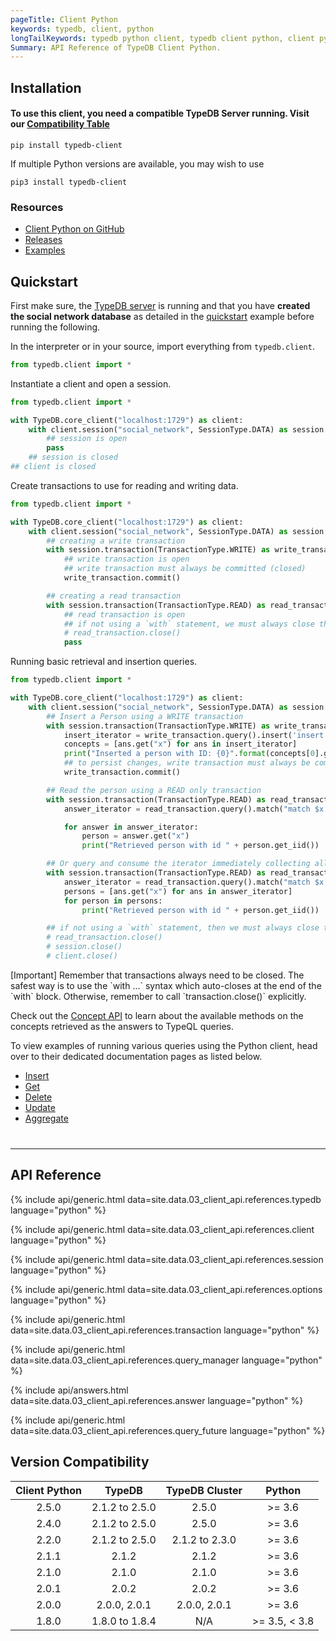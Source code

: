 ```yaml
---
pageTitle: Client Python
keywords: typedb, client, python
longTailKeywords: typedb python client, typedb client python, client python, python client
Summary: API Reference of TypeDB Client Python.
---
```

## Installation

#### To use this client, you need a compatible TypeDB Server running. Visit our [Compatibility Table](#version-compatibility)


```
pip install typedb-client
```
If multiple Python versions are available, you may wish to use
```
pip3 install typedb-client
```

### Resources

- [Client Python on GitHub](https://github.com/vaticle/typedb-client-python)
- [Releases](https://github.com/vaticle/typedb-client-python/releases)
- [Examples](https://github.com/vaticle/typedb-examples)

## Quickstart
First make sure, the [TypeDB server](/docs/running-typedb/install-and-run#start-the-typedb-server) is running and that you have **created the social network database** as detailed in the [quickstart](00-general/04-quickstart.md#download-and-load-the-complete-schema) example before running the following.

In the interpreter or in your source, import everything from `typedb.client`.

<!-- test-example social_network_python_client_a.py -->
```python
from typedb.client import *
```

Instantiate a client and open a session.

<!-- test-example social_network_python_client_b.py -->
```python
from typedb.client import *

with TypeDB.core_client("localhost:1729") as client:
    with client.session("social_network", SessionType.DATA) as session:
        ## session is open
        pass
    ## session is closed
## client is closed
```

Create transactions to use for reading and writing data.

<!-- test-example social_network_python_client_c.py -->
```python
from typedb.client import *

with TypeDB.core_client("localhost:1729") as client:
    with client.session("social_network", SessionType.DATA) as session:
        ## creating a write transaction
        with session.transaction(TransactionType.WRITE) as write_transaction:
            ## write transaction is open
            ## write transaction must always be committed (closed)
            write_transaction.commit()

        ## creating a read transaction
        with session.transaction(TransactionType.READ) as read_transaction:
            ## read transaction is open
            ## if not using a `with` statement, we must always close the read transaction like so
            # read_transaction.close()
            pass
```

Running basic retrieval and insertion queries.

<!-- test-example social_network_python_client_d.py -->
```python
from typedb.client import *

with TypeDB.core_client("localhost:1729") as client:
    with client.session("social_network", SessionType.DATA) as session:
        ## Insert a Person using a WRITE transaction
        with session.transaction(TransactionType.WRITE) as write_transaction:
            insert_iterator = write_transaction.query().insert('insert $x isa person, has email "x@email.com";')
            concepts = [ans.get("x") for ans in insert_iterator]
            print("Inserted a person with ID: {0}".format(concepts[0].get_iid()))
            ## to persist changes, write transaction must always be committed (closed)
            write_transaction.commit()

        ## Read the person using a READ only transaction
        with session.transaction(TransactionType.READ) as read_transaction:
            answer_iterator = read_transaction.query().match("match $x isa person; get $x; limit 10;")

            for answer in answer_iterator:
                person = answer.get("x")
                print("Retrieved person with id " + person.get_iid())

        ## Or query and consume the iterator immediately collecting all the results
        with session.transaction(TransactionType.READ) as read_transaction:
            answer_iterator = read_transaction.query().match("match $x isa person; get $x; limit 10;")
            persons = [ans.get("x") for ans in answer_iterator]
            for person in persons:
                print("Retrieved person with id " + person.get_iid())

        ## if not using a `with` statement, then we must always close the session and the read transaction
        # read_transaction.close()
        # session.close()
        # client.close()
```
<div class="note">
[Important]
Remember that transactions always need to be closed. The safest way is to use the `with ...` syntax which auto-closes at the end of the `with` block. Otherwise, remember to call `transaction.close()` explicitly.
</div>

Check out the [Concept API](../04-concept-api/00-overview.md) to learn about the available methods on the concepts retrieved as the answers to TypeQL queries.

To view examples of running various queries using the Python client, head over to their dedicated documentation pages as listed below.

- [Insert](../11-query/03-insert-query.md)
- [Get](../11-query/02-get-query.md)
- [Delete](../11-query/04-delete-query.md)
- [Update](../11-query/05-update-query.md)
- [Aggregate](../11-query/06-aggregate-query.md)

<hr style="margin-top: 40px;" />

## API Reference

{% include api/generic.html data=site.data.03_client_api.references.typedb language="python" %}

{% include api/generic.html data=site.data.03_client_api.references.client language="python" %}

{% include api/generic.html data=site.data.03_client_api.references.session language="python" %}

{% include api/generic.html data=site.data.03_client_api.references.options language="python" %}

{% include api/generic.html data=site.data.03_client_api.references.transaction language="python" %}

{% include api/generic.html data=site.data.03_client_api.references.query_manager language="python" %}

{% include api/answers.html data=site.data.03_client_api.references.answer language="python" %}

{% include api/generic.html data=site.data.03_client_api.references.query_future language="python" %}


## Version Compatibility

| Client Python  | TypeDB           | TypeDB Cluster  | Python         |
| :------------: | :--------------: | :-----------:   | :------------: |
| 2.5.0          | 2.1.2 to 2.5.0   | 2.5.0           | \>= 3.6        |
| 2.4.0          | 2.1.2 to 2.5.0   | 2.5.0           | \>= 3.6        |
| 2.2.0          | 2.1.2 to 2.5.0   | 2.1.2 to 2.3.0  | \>= 3.6        |
| 2.1.1          | 2.1.2            | 2.1.2           | \>= 3.6        |
| 2.1.0          | 2.1.0            | 2.1.0           | \>= 3.6        |
| 2.0.1          | 2.0.2            | 2.0.2           | \>= 3.6        |
| 2.0.0          | 2.0.0, 2.0.1     | 2.0.0, 2.0.1    | \>= 3.6        |
| 1.8.0          | 1.8.0 to 1.8.4   | N/A             | \>= 3.5, < 3.8 |
